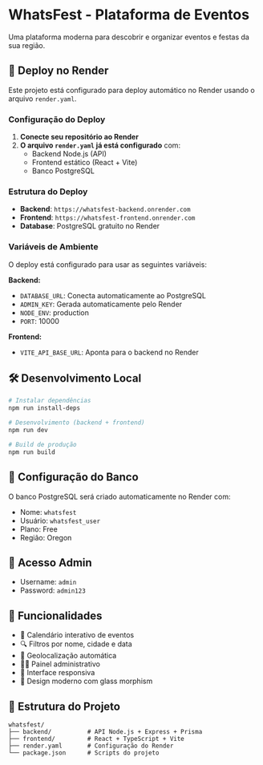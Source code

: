 # WhatsFest - Plataforma de Eventos

Uma plataforma moderna para descobrir e organizar eventos e festas da sua região.

## 🚀 Deploy no Render

Este projeto está configurado para deploy automático no Render usando o arquivo `render.yaml`.

### Configuração do Deploy

1. **Conecte seu repositório ao Render**
2. **O arquivo `render.yaml` já está configurado** com:
   - Backend Node.js (API)
   - Frontend estático (React + Vite)
   - Banco PostgreSQL

### Estrutura do Deploy

- **Backend**: `https://whatsfest-backend.onrender.com`
- **Frontend**: `https://whatsfest-frontend.onrender.com`
- **Database**: PostgreSQL gratuito no Render

### Variáveis de Ambiente

O deploy está configurado para usar as seguintes variáveis:

**Backend:**
- `DATABASE_URL`: Conecta automaticamente ao PostgreSQL
- `ADMIN_KEY`: Gerada automaticamente pelo Render
- `NODE_ENV`: production
- `PORT`: 10000

**Frontend:**
- `VITE_API_BASE_URL`: Aponta para o backend no Render

## 🛠 Desenvolvimento Local

```bash
# Instalar dependências
npm run install-deps

# Desenvolvimento (backend + frontend)
npm run dev

# Build de produção
npm run build
```

## 📝 Configuração do Banco

O banco PostgreSQL será criado automaticamente no Render com:
- Nome: `whatsfest`
- Usuário: `whatsfest_user`
- Plano: Free
- Região: Oregon

## 🔑 Acesso Admin

- Username: `admin`
- Password: `admin123`

## 🌟 Funcionalidades

- 📅 Calendário interativo de eventos
- 🔍 Filtros por nome, cidade e data
- 📍 Geolocalização automática
- 👨‍💼 Painel administrativo
- 📱 Interface responsiva
- 🎨 Design moderno com glass morphism

## 📂 Estrutura do Projeto

```
whatsfest/
├── backend/          # API Node.js + Express + Prisma
├── frontend/         # React + TypeScript + Vite
├── render.yaml       # Configuração do Render
└── package.json      # Scripts do projeto
```